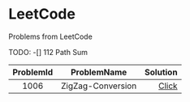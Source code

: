 # LeetCode
Problems from LeetCode

TODO: 
  -[] 112 Path Sum
  
  
|ProblemId|ProblemName|Solution|
|:------:|:--------------:|---------:|
|1006|ZigZag-Conversion|[Click](/1006-ZigZag-Conversion)|
